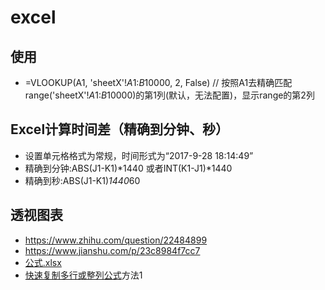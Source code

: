 # excel

## 使用
* =VLOOKUP(A1, 'sheetX'!$A$1:$B$10000, 2, False) // 按照A1去精确匹配range('sheetX'!$A$1:$B$10000)的第1列(默认，无法配置)，显示range的第2列

## Excel计算时间差（精确到分钟、秒）
* 设置单元格格式为常规，时间形式为“2017-9-28 18:14:49”
* 精确到分钟:ABS(J1-K1)*1440 或者INT(K1-J1)*1440
* 精确到秒:ABS(J1-K1)*1440*60

## 透视图表
* https://www.zhihu.com/question/22484899
* https://www.jianshu.com/p/23c8984f7cc7
* [公式.xlsx](https://tech.wangyaqi.cn/s/excel/公式.xlsx)
* [快速复制多行或整列公式](http://blog.sina.com.cn/s/blog_14e89401f0102wnzk.html)方法1
